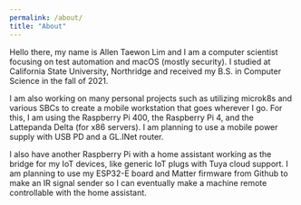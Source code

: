 ```yaml
---
permalink: /about/
title: "About"
---
```


Hello there, my name is Allen Taewon Lim and I am a computer scientist focusing on test automation and macOS (mostly security). I studied at California State University, Northridge and received my B.S. in Computer Science in the fall of 2021.

I am also working on many personal projects such as utilizing microk8s and various SBCs to create a mobile workstation that goes wherever I go. For this, I am using the Raspberry Pi 400, the Raspberry Pi 4, and the Lattepanda Delta (for x86 servers). I am planning to use a mobile power supply with USB PD and a GL.INet router.

I also have another Raspberry Pi with a home assistant working as the bridge for my IoT devices, like generic IoT plugs with Tuya cloud support. I am planning to use my ESP32-E board and Matter firmware from Github to make an IR signal sender so I can eventually make a machine remote controllable with the home assistant.


